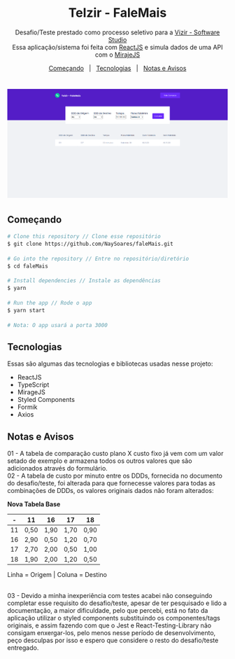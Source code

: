 <h1 align="center">
Telzir - FaleMais
</h1>
<p align="center">
Desafio/Teste prestado como processo seletivo para a <a href="https://vizir.com.br/"> Vizir - Software Studio</a><br/>
Essa aplicação/sistema foi feita com <a href="https://pt-br.reactjs.org/">ReactJS</a> e simula dados de uma API com o <a href="https://miragejs.com/">MirajeJS</a>

<p align="center">
  <a href="#começando">Começando</a> &#xa0; | &#xa0; 
  <a href="#tecnologias">Tecnologias</a> &#xa0; | &#xa0;
  <a href="#notas-e-avisos">Notas e Avisos</a>
</p>

<h1 align="center">
 <img alt="Telzir" src="https://raw.githubusercontent.com/NaySoares/faleMais/main/.github/faleMais.png?token=AEDIWXGRVIAOAEWUAFKU37TAX3PH2" width = "600px" />
 </h1>

## Começando

```bash
# Clone this repository // Clone esse repositório
$ git clone https://github.com/NaySoares/faleMais.git

# Go into the repository // Entre no repositório/diretório
$ cd faleMais

# Install dependencies // Instale as dependências
$ yarn

# Run the app // Rode o app
$ yarn start

# Nota: O app usará a porta 3000
```

## Tecnologias 

Essas são algumas das tecnologias e bibliotecas usadas nesse projeto:

- ReactJS
- TypeScript
- MirageJS
- Styled Components
- Formik
- Axios

## Notas e Avisos

01 - A tabela de comparação custo plano X custo fixo já vem com um valor setado de exemplo e armazena todos os outros valores que são adicionados através do formulário.<br> 
02 - A tabela de custo por minuto entre os DDDs, fornecida no documento do desafio/teste, foi alterada para que fornecesse valores para todas as combinações de DDDs, os valores originais dados não foram alterados:

<strong>Nova Tabela Base</strong>


-|11|16|17|18|
|--|--|--|--|--|
11|0,50|1,90|1,70|0,90 
16|2,90|0,50|1,20|0,70
17|2,70|2,00|0,50|1,00
18|1,90|2,00|1,20|0,50

<p>Linha = Origem | Coluna = Destino </p>
<br>
03 - Devido a minha inexperiência com testes acabei não conseguindo completar esse requisito do desafio/teste, apesar de ter pesquisado e lido a documentação, a maior dificuldade, pelo que percebi, está no fato da aplicação utilizar o styled components substituindo os componentes/tags originais, e assim fazendo com que o Jest e React-Testing-Library não consigam enxergar-los, pelo menos nesse período de desenvolvimento, peço desculpas por isso e espero que considere o resto do desafio/teste entregado.
